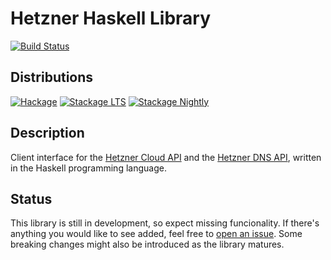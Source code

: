 # Hetzner Haskell Library

[![Build Status](https://img.shields.io/github/actions/workflow/status/Daniel-Diaz/hetzner/build.yml?branch=main&style=for-the-badge)](https://github.com/Daniel-Diaz/hetzner/actions/workflows/build.yml)

## Distributions

[![Hackage](https://img.shields.io/hackage/v/hetzner?style=for-the-badge)](https://hackage.haskell.org/package/hetzner)
[![Stackage LTS](http://stackage.org/package/hetzner/badge/lts)](http://stackage.org/lts/package/hetzner)
[![Stackage Nightly](http://stackage.org/package/hetzner/badge/nightly)](http://stackage.org/nightly/package/hetzner)

## Description

Client interface for the [Hetzner Cloud API](https://docs.hetzner.cloud)
and the [Hetzner DNS API](https://dns.hetzner.com/api-docs),
written in the Haskell programming language.

## Status

This library is still in development, so expect missing funcionality.
If there's anything you would like to see added, feel free to
[open an issue](https://github.com/Daniel-Diaz/hetzner/issues/new).
Some breaking changes might also be introduced as the library matures.
